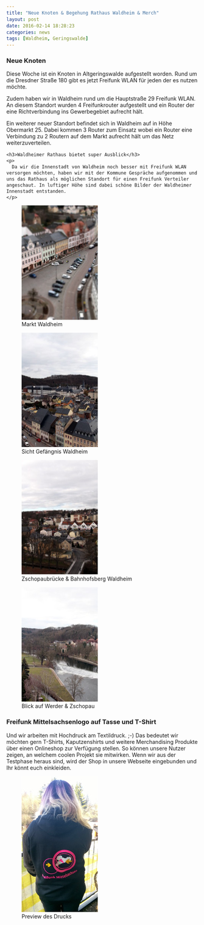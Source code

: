 ```yaml
---
title: "Neue Knoten & Begehung Rathaus Waldheim & Merch"
layout: post
date: 2016-02-14 18:28:23
categories: news
tags: [Waldheim, Geringswalde]
---
```


### Neue Knoten

Diese Woche ist ein Knoten in Altgeringswalde aufgestellt worden. Rund um die Dresdner Straße 180 gibt es jetzt
Freifunk WLAN für jeden der es nutzen möchte.

Zudem haben wir in Waldheim rund um die Hauptstraße 29 Freifunk WLAN. An diesem Standort wurden 4 Freifunkrouter aufgestellt und ein Router der eine Richtverbindung ins Gewerbegebiet aufrecht hält.

Ein weiterer neuer Standort befindet sich in Waldheim auf in Höhe Obermarkt 25. Dabei kommen 3 Router zum Einsatz wobei ein Router eine Verbindung zu 2 Routern auf dem Markt aufrecht hält um das Netz weiterzuverteilen.

<div class="row">

  <div class="col-md-8">

    <h3>Waldheimer Rathaus bietet super Ausblick</h3>
    <p>
      Da wir die Innenstadt von Waldheim noch besser mit Freifunk WLAN versorgen möchten, haben wir mit der Kommune Gespräche aufgenommen und uns das Rathaus als möglichen Standort für einen Freifunk Verteiler angeschaut. In luftiger Höhe sind dabei schöne Bilder der Waldheimer Innenstadt entstanden.
    </p>
  </div>
  <div class="col-md-4">
    <figure class="figure">
      <a href="/img/news_14.02/markt.jpg">
        <img src="/img/news_14.02/markt-preview.jpg" class="img-thumbnail img-responsive">
      </a>
      <figcaption class="figure-caption">
        Markt Waldheim
      </figcaption>
    </figure>
  </div>
</div>
<div class="row">
  <div class="col-md-4">
    <figure class="figure">
      <a href="/img/news_14.02/knast.jpg">
        <img src="/img/news_14.02/knast-preview.jpg" class="img-thumbnail img-responsive">
      </a>
      <figcaption class="figure-caption">
        Sicht Gefängnis Waldheim
      </figcaption>
    </figure>
  </div>

  <div class="col-md-4">
    <figure class="figure">
      <a href="/img/news_14.02/bhberg.jpg">
        <img src="/img/news_14.02/bhberg-preview.jpg" class="img-thumbnail img-responsive">
      </a>
      <figcaption class="figure-caption">
        Zschopaubrücke &amp; Bahnhofsberg Waldheim
      </figcaption>
    </figure>
  </div>

  <div class="col-md-4">
    <figure class="figure">
      <a href="/img/news_14.02/werder.jpg">
        <img src="/img/news_14.02/werder-preview.jpg" class="img-thumbnail img-responsive">
      </a>
      <figcaption class="figure-caption">
        Blick auf Werder &amp; Zschopau
      </figcaption>
    </figure>
  </div>


</div>


<h3>Freifunk Mittelsachsenlogo auf Tasse und T-Shirt</h3>
<div class="row">
  <div class="col-md-8">
    <p>
Und wir arbeiten mit Hochdruck am Textildruck. ;-) Das bedeutet wir möchten gern T-Shirts, Kaputzenshirts und weitere Merchandising Produkte über einen Onlineshop zur Verfügung stellen.
So können unsere Nutzer zeigen, an welchem coolen Projekt sie mitwirken. Wenn wir aus der Testphase heraus sind,
wird der Shop in unsere Webseite eingebunden und Ihr könnt euch einkleiden.
    </p>  
  </div>
  <div class="col-md-4">
    <figure class="figure">
      <img src="/img/news_14.02/textil.jpg" class="img-thumbnail img-responsive">
      <figcaption class="figure-caption">
        Preview des Drucks
      </figcaption>
    </figure>
  </div>
</div>
